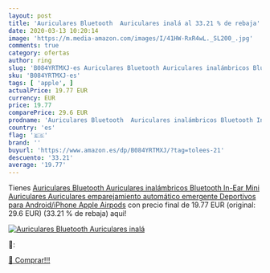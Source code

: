 ```yaml
---
layout: post
title: 'Auriculares Bluetooth  Auriculares inalá al 33.21 % de rebaja'
date: 2020-03-13 10:20:14
image: 'https://m.media-amazon.com/images/I/41HW-RxR4wL._SL200_.jpg'
comments: true
category: ofertas
author: ring
slug: 'B084YRTMXJ-es Auriculares Bluetooth Auriculares inalámbricos Bluetooth...'
sku: 'B084YRTMXJ-es'
tags: [ 'apple', ]
actualPrice: 19.77 EUR
currency: EUR
price: 19.77
comparePrice: 29.6 EUR
prodname: 'Auriculares Bluetooth  Auriculares inalámbricos Bluetooth In-Ear Mini Auriculares Auriculares emparejamiento automático emergente Deportivos para Android/iPhone Apple Airpods'
country: 'es'
flag: '🇪🇸'
brand: ''
buyurl: 'https://www.amazon.es/dp/B084YRTMXJ/?tag=tolees-21'
descuento: '33.21'
average: '19.77'
---
```


Tienes [Auriculares Bluetooth  Auriculares inalámbricos Bluetooth In-Ear Mini Auriculares Auriculares emparejamiento automático emergente Deportivos para Android/iPhone Apple Airpods](https://www.amazon.es/dp/B084YRTMXJ/?tag=tolees-21) con precio final de  19.77 EUR (original: 29.6 EUR) (33.21 %  de rebaja) aqui!

[![Auriculares Bluetooth  Auriculares inalá](https://m.media-amazon.com/images/I/41HW-RxR4wL._SL200_.jpg)](https://www.amazon.es/dp/B084YRTMXJ/?tag=tolees-21)

🔎:


[🛒 Comprar!!!](https://www.amazon.es/dp/B084YRTMXJ/?tag=tolees-21)
